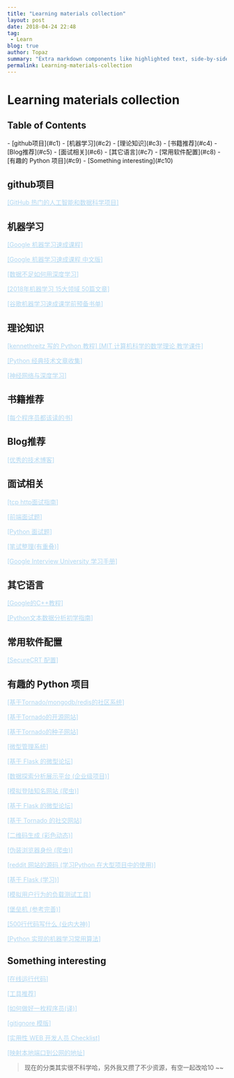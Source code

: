 ```yaml
---
title: "Learning materials collection"
layout: post
date: 2018-04-24 22:48
tag:
 - Learn
blog: true
author: Topaz
summary: "Extra markdown components like highlighted text, side-by-side items, starring/highlighting a blog or project, and embedding gists, videos etc"
permalink: Learning-materials-collection
---
```

<h1 class="title"> Learning materials collection </h1>




<h2> Table of Contents </h2>
- [github项目](#c1)
- [机器学习](#c2)
- [理论知识](#c3)
- [书籍推荐](#c4)
- [Blog推荐](#c5)
- [面试相关](#c6)
- [其它语言](#c7)
- [常用软件配置](#c8)
- [有趣的 Python 项目](#c9)
- [Something interesting](#c10)



<h2 id="c1"> github项目 </h2>

<a style="color: #AED6F1" href="https://zhuanlan.zhihu.com/p/35195885">[GitHub 热门的人工智能和数据科学项目] </a>


<h2 id="c2">机器学习</h2>

<a style="color: #AED6F1" href="https://ai.google/education/#?modal_active=none">[Google 机器学习速成课程]	</a>

<a style="color: #AED6F1" href="https://developers.google.com/machine-learning/crash-course/prereqs-and-prework">[Google 机器学习速成课程 中文版]</a>

<a style="color: #AED6F1" href="https://www.youtube.com/watch?v=ilpFzOPznJk">[数据不足如何用深度学习]</a>

<a style="color: #AED6F1" href="https://mp.weixin.qq.com/s?biz=MzI0ODcxODk5OA==&mid=2247492885&idx=1&sn=d41903ad3f45394eefd12d943a4847f6&chksm=e99ed6ecdee95ffa99804c0afaa21a39a26c097591a2586b7ae205e81d6d9d711389b8c7aa6a&utm_source=tuicool&utm_medium=referral">[2018年机器学习 15大领域 50篇文章]</a>

<a style="color: #AED6F1" href="https://weibo.com/ttarticle/p/show?id=2309404213172029491937">[谷歌机器学习速成课学前预备书单]</a>


<h2 id="c3">理论知识</h2>
<a style="color: #AED6F1" href="http://pythonguidecn.readthedocs.io/zh/latest/">[kennethreitz 写的 Python 教程]	</a>
<a style="color: #AED6F1" href="https://courses.csail.mit.edu/6.042/spring18/mcs.pdf">[MIT 计算机科学的数学理论 教学课件] </a> 

<a style="color: #AED6F1" href="https://pyzh.readthedocs.io/en/latest/">[Python 经典技术文章收集] </a> 

<a style="color: #AED6F1" href="https://tigerneil.gitbooks.io/neural-networks-and-deep-learning-zh/">[神经网络与深度学习] </a> 



<h2 id="c4">书籍推荐</h2>
<a style="color: #AED6F1" href="https://stackoverflow.com/questions/1711/what-is-the-single-most-influential-book-every-programmer-should-read">[每个程序员都该读的书]</a>


<h2 id="c5">Blog推荐</h2>

<a style="color: #AED6F1" href="https://www.zhihu.com/question/27471510/answer/374935368">[优秀的技术博客]	</a>


<h2 id="c6">面试相关</h2>

<a style="color: #AED6F1" href="https://juejin.im/post/5ad4094e6fb9a028d7011069">[tcp http面试指南]</a>

<a style="color: #AED6F1" href="https://github.com/paddingme/Front-end-Web-Development-Interview-Question">[前端面试题] </a> 

<a style="color: #AED6F1" href="https://github.com/taizilongxu/interview_python">[Python 面试题]</a>

<a style="color: #AED6F1" href="https://hit-alibaba.github.io/interview/">[笔试整理(有重叠)] </a> 

<a style="color: #AED6F1" href="https://github.com/jwasham/coding-interview-university/blob/master/translations/README-cn.md">[Google Interview University 学习手册] </a>


<h2 id="c7">其它语言</h2>

<a style="color: #AED6F1" href="https://developers.google.com/edu/c++/getting-started">[Google的C++教程] </a>

<a style="color: #AED6F1" href="https://www.gitbook.com/book/datartisan/begining-text-mining-with-python">[Python文本数据分析初学指南] </a>



<h2 id="c8">常用软件配置</h2>

<a style="color: #AED6F1" href="https://blog.csdn.net/wangzhaotongalex/article/details/78651925">[SecureCRT 配置] </a>


<h2 id="c9">有趣的 Python 项目</h2>
<a style="color: #AED6F1" href="https://github.com/phith0n/Minos">[基于Tornado/mongodb/redis的社区系统] </a>

<a style="color: #AED6F1" href="https://github.com/alvan/luokr.com">[基于Tornado的开源网站] </a>

<a style="color: #AED6F1" href="https://github.com/78/ssbc">[基于Tornado的种子网站] </a>

<a style="color: #AED6F1" href="https://github.com/flask-admin/flask-admin">[微型管理系统] </a>

<a style="color: #AED6F1" href="https://github.com/flaskbb/flaskbb">[基于 Flask 的微型论坛] </a>

<a style="color: #AED6F1" href="https://github.com/apache/incubator-superset">[数据探索分析展示平台 (企业级项目)] </a>

<a style="color: #AED6F1" href="https://github.com/xchaoinfo/fuck-login">[模拟登陆知名网站 (爬虫)] </a>

<a style="color: #AED6F1" href="https://github.com/flaskbb/flaskbb">[基于 Flask 的微型论坛] </a>

<a style="color: #AED6F1" href="https://github.com/shiyanhui/Young">[基于 Tornado 的社交网站] </a>

<a style="color: #AED6F1" href="https://github.com/sylnsfar/qrcode">[二维码生成 (彩色动态)] </a>

<a style="color: #AED6F1" href="https://github.com/hellysmile/fake-useragent">[伪装浏览器身份 (爬虫)] </a>

<a style="color: #AED6F1" href="https://github.com/reddit-archive/reddit">[reddit 网站的源码 (学习Python 在大型项目中的使用)] </a>

<a style="color: #AED6F1" href="https://github.com/kennethreitz/saythanks.io">[基于 Flask (学习)] </a>

<a style="color: #AED6F1" href="https://github.com/locustio/locust">[模拟用户行为的负载测试工具] </a>

<a style="color: #AED6F1" href="https://github.com/jumpserver/jumpserver">[堡垒机 (参考完善)] </a>

<a style="color: #AED6F1" href="https://github.com/aosabook/500lines">[500行代码写什么 (业内大神)] </a>

<a style="color: #AED6F1" href="https://github.com/rushter/MLAlgorithms">[Python 实现的机器学习常用算法] </a>


<h2 id="c10">Something interesting</h2>
<a style="color: #AED6F1" href="http://rextester.com/l/python3_online_compiler">[在线运行代码] </a>

<a style="color: #AED6F1" href="https://github.com/jaywcjlove/awesome-mac">[工具推荐] </a>

<a style="color: #AED6F1" href="https://github.com/ahangchen/How-to-Be-A-Programmer-CN">[如何做好一枚程序员(译)] </a>

<a style="color: #AED6F1" href="https://github.com/github/gitignore">[gitignore 模版] </a>

<a style="color: #AED6F1" href="
https://github.com/FallibleInc/security-guide-for-developers/blob/master/README-zh.md">[实用性 WEB 开发人员 Checklist] </a>

<a style="color: #AED6F1" href="https://github.com/inconshreveable/ngrok">[映射本地端口到公网的地址] </a>





> 现在的分类其实很不科学哈，另外我又攒了不少资源，有空一起改哈10 ~~











